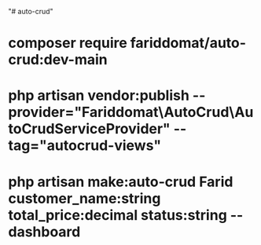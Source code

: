 "# auto-crud" 


# composer require fariddomat/auto-crud:dev-main

# php artisan vendor:publish --provider="Fariddomat\AutoCrud\AutoCrudServiceProvider" --tag="autocrud-views"

# php artisan make:auto-crud Farid customer_name:string total_price:decimal status:string --dashboard